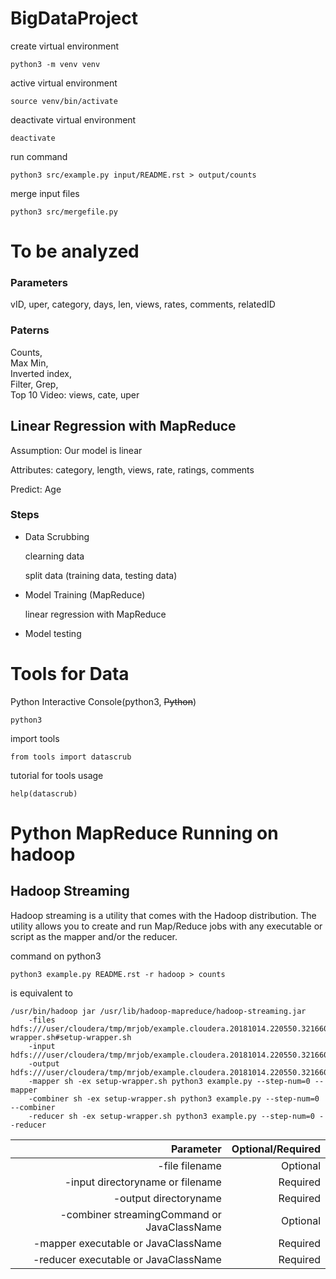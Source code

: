 # BigDataProject
create virtual environment
```
python3 -m venv venv
```
active virtual environment
```
source venv/bin/activate
```
deactivate virtual environment
```
deactivate
```

run command
```
python3 src/example.py input/README.rst > output/counts
```

merge input files
```
python3 src/mergefile.py
```

# To be analyzed
### Parameters
vID, uper, category, days, len, views, rates, comments, relatedID

### Paterns
Counts,<br>
Max Min,<br>
Inverted index,<br>
Filter, Grep,<br>
Top 10 Video: views, cate, uper<br>

## Linear Regression with MapReduce
Assumption: Our model is linear

Attributes: category, length, views, rate, ratings, comments

Predict: Age

### Steps
* Data Scrubbing

    clearning data

    split data (training data, testing data)

* Model Training (MapReduce)

    linear regression with MapReduce

* Model testing


# Tools for Data
Python Interactive Console(python3, ~~Python~~)
```
python3
```

import tools
```
from tools import datascrub
```
tutorial for tools usage
```
help(datascrub)
```


# Python MapReduce Running on hadoop
## Hadoop Streaming
Hadoop streaming is a utility that comes with the Hadoop distribution. The utility allows you to create and run Map/Reduce jobs with any executable or script as the mapper and/or the reducer.

command on python3
```
python3 example.py README.rst -r hadoop > counts
```
is equivalent to
```
/usr/bin/hadoop jar /usr/lib/hadoop-mapreduce/hadoop-streaming.jar
    -files hdfs:///user/cloudera/tmp/mrjob/example.cloudera.20181014.220550.321660/files/example.py#example.py,hdfs:///user/cloudera/tmp/mrjob/example.cloudera.20181014.220550.321660/files/mrjob.zip#mrjob.zip,hdfs:///user/cloudera/tmp/mrjob/example.cloudera.20181014.220550.321660/files/setup-wrapper.sh#setup-wrapper.sh
    -input hdfs:///user/cloudera/tmp/mrjob/example.cloudera.20181014.220550.321660/files/README.rst
    -output hdfs:///user/cloudera/tmp/mrjob/example.cloudera.20181014.220550.321660/output
    -mapper sh -ex setup-wrapper.sh python3 example.py --step-num=0 --mapper
    -combiner sh -ex setup-wrapper.sh python3 example.py --step-num=0 --combiner
    -reducer sh -ex setup-wrapper.sh python3 example.py --step-num=0 --reducer
```
| Parameter                                   | Optional/Required   |
| -------------------------------------:      | ------------------: |
| -file filename                              | Optional            |
| -input directoryname or filename            | Required            |
| -output directoryname                       | Required            |
| -combiner streamingCommand or JavaClassName | Optional            |
| -mapper executable or JavaClassName         | Required            |
| -reducer executable or JavaClassName        | Required            |
